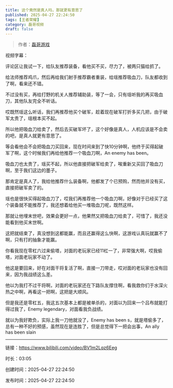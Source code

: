 ```yaml
---
title: 这个竟然是真人吗，那就更有意思了
published: 2025-04-27 22:24:50
tags: [王者荣耀]
category: 磊哥视频
draft: false
---
```



> 作者：[磊哥游戏](https://space.bilibili.com/268941858?spm_id_from=333.788.upinfo.head.click)

视频字幕：

评论区让我试一下，给队友推荐装备，看他买不买，尽力了，被两只猫给抓了。

给法师推荐鸡爪，然后再给我们射手推荐霸者重装，给瑶推荐吸血刀，队友都收到了啊，看来还不错。

不过没有买，再给打野的机关人推荐辅助装，等了一会，只有瑶听我的再买吸血刀，其他队友完全不听话。

哎既然瑶这么听话，我们再推荐他买个破军，趁着现在破军打折多买几把，由于破军太贵了，瑶根本买不起。

所以他把吸血刀给卖了，然后去买破军坏了，这个好像是真人，人机应该是不会卖的吧，是真人就更有意思了。

等会看他会不会把吸血刀买回来，现在时间来到了快10分钟啊，他终于买得起破军了啊，这个时候我们再给他推荐一个吸血刀啊，An enemy has been。

吸血刀也太贵了，瑶买不起，所以他直接把破军给卖了，唉重新又买回了吸血刀啊，至于我们这边的墨子。

那肯定是真人了，我给他推荐什么装备啊，他都发了个已预购，然而他并没有买，直接把破军卖了的。

瑶也是很快买得起吸血刀了，哎我们再推荐他一个吸血刀啊，好像对于已经买了这个装备就不能推荐了，我还想着给他买一堆吸血刀呢，既然这样。

那就让他埋末世吧，效果会更好一点，他果然又把吸血刀给卖了，可惜了，我还没能看到他买末世啊。

这把就结束了，真没想到这都能赢，而且还赢得这么快啊，这游戏认真玩就赢不了啊，只有打的抽象才能赢。

你看我现在零杠六过来偷塔，对面的老玩家已经11杠一了，非常强大啊，哎我偷塔，对面老玩家不动了。

他这是要回来，好在对面干将复活了啊，直接一刀带走，哎对面的老玩家也没有回来，因为我战绩这么差。

他以为我打不过干将啊，对面的老玩家还在下路队友撑住啊，看我救你们于水深火热之中啊，再看这一把啊，这把是大顺风。

但是我还是零杠五，我这五次基本上都是被单杀的，对面以为回来一个吕布就能打得过我了，Enemy legendary，对面看我负战绩。

就以为我好欺负，实际上我一刀他就没了，Enemy has been s，就是塔偷多了，总有一种不好的预感，虽然现在是连胜了，但是总觉得下一把会出事，An ally has been slain

---


链接：https://www.bilibili.com/video/BV1m2Lqz6Eeg



时长：03:05

创建时间：2025-04-27 22:24:50

发布时间：2025-04-27 22:24:50
